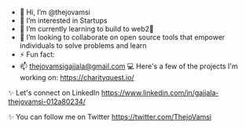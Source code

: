 - 👋 Hi, I’m @thejovamsi
- 👀 I’m interested in Startups
- 🌱 I’m currently learning to build to web2🔗
- 👯 I’m looking to collaborate on open source tools that empower individuals to solve problems and learn
- ⚡ Fun fact:
- 📫 thejovamsigajjala@gmail.com
💻  Here's a few of the projects I'm working on: https://charityquest.io/

✨  Let's connect on LinkedIn  https://www.linkedin.com/in/gajjala-thejovamsi-012a80234/ 

✨ You can follow me on Twitter https://twitter.com/ThejoVamsi
